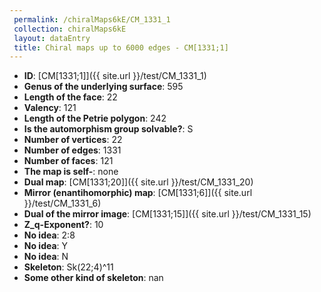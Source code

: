 ```yaml
--- 
 permalink: /chiralMaps6kE/CM_1331_1 
 collection: chiralMaps6kE
 layout: dataEntry
 title: Chiral maps up to 6000 edges - CM[1331;1]
---
```


- **ID**: [CM[1331;1]]({{ site.url }}/test/CM_1331_1)
- **Genus of the underlying surface**: 595
- **Length of the face**: 22
- **Valency**: 121
- **Length of the Petrie polygon**: 242
- **Is the automorphism group solvable?**: S
- **Number of vertices**: 22
- **Number of edges**: 1331
- **Number of faces**: 121
- **The map is self-**: none
- **Dual map**: [CM[1331;20]]({{ site.url }}/test/CM_1331_20)
- **Mirror (enantihomorphic) map**: [CM[1331;6]]({{ site.url }}/test/CM_1331_6)
- **Dual of the mirror image**: [CM[1331;15]]({{ site.url }}/test/CM_1331_15)
- **Z_q-Exponent?**: 10
- **No idea**:  2:8
- **No idea**: Y
- **No idea**: N
- **Skeleton**: Sk(22;4)^11
- **Some other kind of skeleton**: nan
